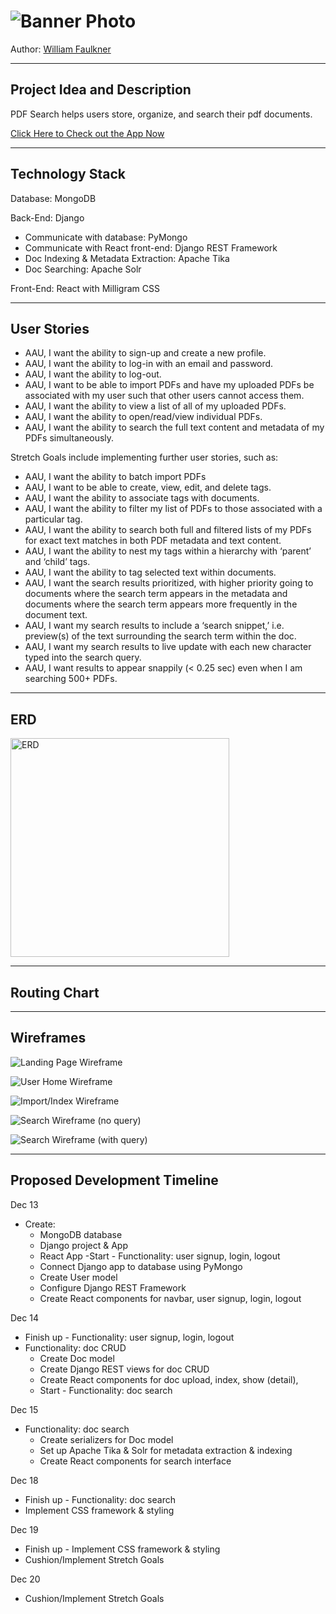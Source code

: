 # ![Banner Photo](./organize_cropped.jpg)

Author: [William Faulkner](https://github.com/wnfaulkner)

---
## **Project Idea and Description**

PDF Search helps users store, organize, and search their pdf documents.

[Click Here to Check out the App Now](https://www.duckduckgo.com/)

---
## **Technology Stack**

Database: MongoDB

Back-End: Django
- Communicate with database: PyMongo
- Communicate with React front-end: Django REST Framework
- Doc Indexing & Metadata Extraction: Apache Tika
- Doc Searching: Apache Solr

Front-End: React with Milligram CSS

---
## **User Stories**

- AAU, I want the ability to sign-up and create a new profile.
- AAU, I want the ability to log-in with an email and password.
- AAU, I want the ability to log-out.
- AAU, I want to be able to import PDFs and have my uploaded PDFs be associated with my user such that other users cannot access them.
- AAU, I want the ability to view a list of all of my uploaded PDFs.
- AAU, I want the ability to open/read/view individual PDFs.
- AAU, I want the ability to search the full text content and metadata of my PDFs simultaneously.


Stretch Goals include implementing further user stories, such as:
- AAU, I want the ability to batch import PDFs
- AAU, I want to be able to create, view, edit, and delete tags.
- AAU, I want the ability to associate tags with documents.
- AAU, I want the ability to filter my list of PDFs to those associated with a particular tag.
- AAU, I want the ability to search both full and filtered lists of my PDFs for exact text matches in both PDF metadata and text content.
- AAU, I want the ability to nest my tags within a hierarchy with ‘parent’ and ‘child’ tags.
- AAU, I want the ability to tag selected text within documents.
- AAU, I want the search results prioritized, with higher priority going to documents where the search term appears in the metadata and documents where the search term appears more frequently in the document text.
- AAU, I want my search results to include a ‘search snippet,’ i.e. preview(s) of the text surrounding the search term within the doc.
- AAU, I want my search results to live update with each new character typed into the search query.
- AAU, I want results to appear snappily (< 0.25 sec) even when I am searching 500+ PDFs.

---
## **ERD**

<img src="./public/images/ERD.png" alt="ERD" width="350"/>

---
## **Routing Chart**



---
## **Wireframes**

![Landing Page Wireframe](./public/images/wireframes/1-LandingPage.PNG)

![User Home Wireframe](./public/images/wireframes/2-UserHome.PNG)

![Import/Index Wireframe](./public/images/wireframes/3-Import.PNG)

![Search Wireframe (no query)](./public/images/wireframes/4-SearchNoQuery.PNG)

![Search Wireframe (with query)](./public/images/wireframes/5-SearchWithQuery.PNG)


---
## **Proposed Development Timeline**

Dec 13
- Create: 
  - MongoDB database
  - Django project & App
  - React App
-Start - Functionality: user signup, login, logout
  - Connect Django app to database using PyMongo
  - Create User model
  - Configure Django REST Framework
  - Create React components for navbar, user signup, login, logout

Dec 14
- Finish up - Functionality: user signup, login, logout
- Functionality: doc CRUD
  - Create Doc model
  - Create Django REST views for doc CRUD
  - Create React components for doc upload, index, show (detail), 
  - Start - Functionality: doc search

Dec 15
- Functionality: doc search
  - Create serializers for Doc model
  - Set up Apache Tika & Solr for metadata extraction & indexing
  - Create React components for search interface

Dec 18
- Finish up - Functionality: doc search
- Implement CSS framework & styling

Dec 19
- Finish up - Implement CSS framework & styling
- Cushion/Implement Stretch Goals

Dec 20
- Cushion/Implement Stretch Goals
